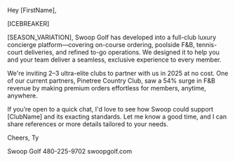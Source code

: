 Hey [FirstName],

[ICEBREAKER]

[SEASON_VARIATION], Swoop Golf has developed into a full-club luxury concierge platform—covering on-course ordering, poolside F&B, tennis-court deliveries, and refined to-go operations. We designed it to help you and your team deliver a seamless, exclusive experience to every member.

We're inviting 2–3 ultra-elite clubs to partner with us in 2025 at no cost. One of our current partners, Pinetree Country Club, saw a 54% surge in F&B revenue by making premium orders effortless for members, anytime, anywhere.

If you’re open to a quick chat, I'd love to see how Swoop could support [ClubName] and its exacting standards. Let me know a good time, and I can share references or more details tailored to your needs.

Cheers,
Ty

Swoop Golf
480-225-9702
swoopgolf.com
